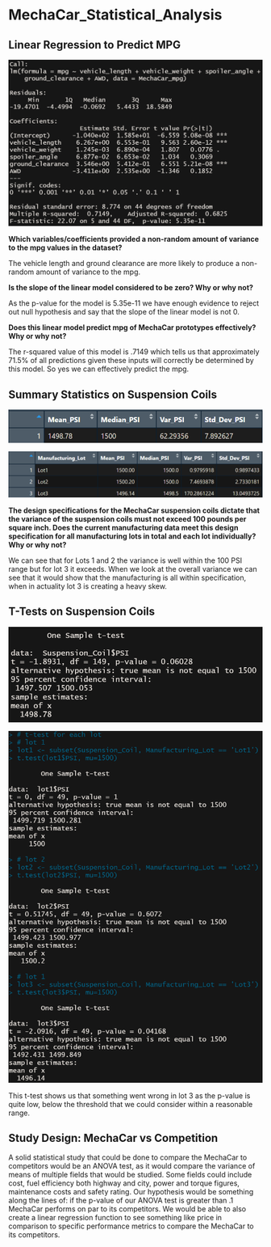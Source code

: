 # MechaCar_Statistical_Analysis

## Linear Regression to Predict MPG

![deliverable1](images/deliverable1.png)

**Which variables/coefficients provided a non-random amount of variance to the mpg values in the dataset?**

The vehicle length and ground clearance are more likely to produce a non-random amount of variance to the mpg. 

**Is the slope of the linear model considered to be zero? Why or why not?**

As the p-value for the model is 5.35e-11 we have enough evidence to reject out null hypothesis and say that the slope of the linear model is not 0.

**Does this linear model predict mpg of MechaCar prototypes effectively? Why or why not?**

The r-squared value of this model is .7149 which tells us that approximately 71.5% of all predictions given these inputs will correctly be determined by this model. So yes we can effectively predict the mpg. 

## Summary Statistics on Suspension Coils

![total_summary](images/deliverable2-total_summary.png)

![lot_summary](images/deliverable2-lot_summary.png)

**The design specifications for the MechaCar suspension coils dictate that the variance of the suspension coils must not exceed 100 pounds per square inch. Does the current manufacturing data meet this design specification for all manufacturing lots in total and each lot individually? Why or why not?**

We can see that for Lots 1 and 2 the variance is well within the 100 PSI range but for lot 3 it exceeds. When we look at the overall variance we can see that it would show that the manufacturing is all within specification, when in actuality lot 3 is creating a heavy skew.

## T-Tests on Suspension Coils

![all_lots](images/deliverable3-all_lots.png)

![each_lot](images/deliverable3-each_lot.png)

This t-test shows us that something went wrong in lot 3 as the p-value is quite low, below the threshold that we could consider within a reasonable range. 

## Study Design: MechaCar vs Competition

A solid statistical study that could be done to compare the MechaCar to competitors would be an ANOVA test, as it would compare the variance of means of multiple fields that would be studied. Some fields could include cost, fuel efficiency both highway and city, power and torque figures, maintenance costs and safety rating. Our hypothesis would be something along the lines of: if the p-value of our ANOVA test is greater than .1 MechaCar performs on par to its competitors.  We would be able to also create a linear regression function to see something like price in comparison to specific performance metrics to compare the MechaCar to its competitors. 
